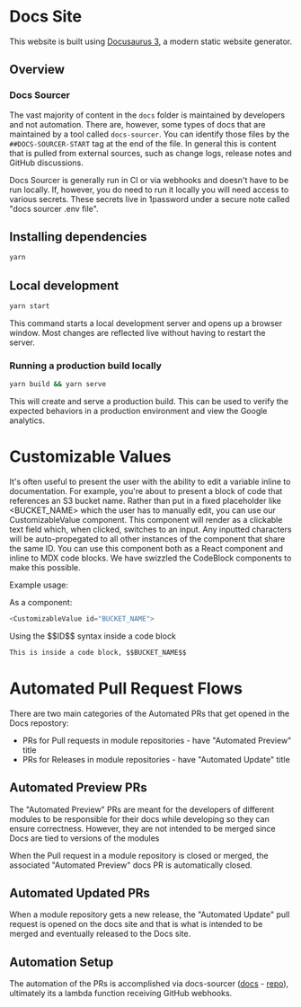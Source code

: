 # Docs Site

This website is built using [Docusaurus 3](https://docusaurus.io/), a modern
static website generator.

## Overview

### Docs Sourcer

The vast majority of content in the `docs` folder is maintained by developers and not automation.
There are, however, some types of docs that are maintained by a tool called `docs-sourcer`. You can
identify those files by the `##DOCS-SOURCER-START` tag at the end of the file. In general
this is content that is pulled from external sources, such as change logs, release notes and
GitHub discussions.

Docs Sourcer is generally run in CI or via webhooks and doesn't have to be run locally. If, however, you do need
to run it locally you will need access to various secrets.  These secrets live in 1password under a secure note called
"docs sourcer .env file".

## Installing dependencies

```sh
yarn
```

## Local development

```sh
yarn start
```

This command starts a local development server and opens up a browser window.
Most changes are reflected live without having to restart the server.

### Running a production build locally

```sh
yarn build && yarn serve
```

This will create and serve a production build. This can be used to verify the
expected behaviors in a production environment and view the Google analytics.

# Customizable Values

It's often useful to present the user with the ability to edit a variable inline to documentation.  For example, you're about to present a block of code that references an S3 bucket name.  Rather than put in a fixed placeholder like <BUCKET_NAME> which the user has to manually edit, you can use our CustomizableValue component.  This component will render as a clickable text field which, when clicked, switches to an input. Any inputted characters will be auto-propegated to all other instances of the component that share the same ID.  You can use this component both as a React component and inline to MDX code blocks.  We have swizzled the CodeBlock components to make this possible.

Example usage:

As a component:
```js
<CustomizableValue id="BUCKET_NAME">
```

Using the \$\$ID\$\$ syntax inside a code block
```md
This is inside a code block, $$BUCKET_NAME$$
```


# Automated Pull Request Flows
There are two main categories of the Automated PRs that get opened in the Docs repostory:
* PRs for Pull requests in module repositories - have "Automated Preview" title
* PRs for Releases in module repositories - have "Automated Update" title

## Automated Preview PRs
The "Automated Preview" PRs are meant for the developers of different modules to be responsible for their docs while developing so they can ensure correctness. However, they are not intended to be merged since Docs are tied to versions of the modules

When the Pull request in a module repository is closed or merged, the associated "Automated Preview" docs PR is automatically closed.

## Automated Updated PRs
When a module repository gets a new release, the "Automated Update" pull request is opened on the docs site and that is what is intended to be merged and eventually released to the Docs site.

## Automation Setup
The automation of the PRs is accomplished via docs-sourcer ([docs](https://github.com/gruntwork-io-team/dogfood-infrastructure-live/blob/main/OPERATOR.md#docs-sourcer) - [repo](https://github.com/gruntwork-io/docs-sourcer)), ultimately its a lambda function receiving GitHub webhooks.